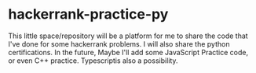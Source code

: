 # hackerrank-practice-py
This little space/repository will be a platform for me to share the code that I've done for some hackerrank problems. I will also share the python certifications. In the future, Maybe I'll add some JavaScript Practice code, or even C++ practice. Typescriptis also a possibility.
